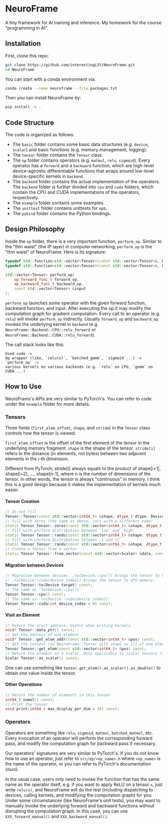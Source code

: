 # NeuroFrame

A tiny framework for AI training and inference. My homework for the course "programming in AI".

## Installation

First, clone this repo:

```bash
git clone https://github.com/interestingLSY/NeuroFrame.git
cd NeuroFrame
```

You can start with a conda environment via:

```bash
conda create --name neuroframe --file packages.txt
```

Then you can install NeuroFrame by:

```bash
pip install -e .
```

## Code Structure

The code is organized as follows:

- The `basic` folder contains some basic data structures (e.g. `device`, `scalar`) and basic
	functions (e.g. memory management, logging).
- The `tensor` folder contains the `Tensor` class.
- The `op` folder contains operators (e.g. `matmul`, `relu`, `sigmoid`). Every operator
	has a `forward` and a `backward` function, which are high-level device-agnostic
	differentiable functions that wraps around low-level device-specific kernels in `backend`.
- The `backend` folder contains the actual implementation of the operators. The
	`backend` folder is further divided into `cpu` and `cuda` folders, which contain
	the CPU and CUDA implementations of the operators, respectively.
- The `example` folder contains some examples.
- The `unittest` folder contains unittests for `op`s.
- The `pybind` folder contains the Python bindings.

## Design Philosophy

Inside the `op` folder, there is a very important function, `perform_op`. Similar
to the "thin waist" (the IP layer) in computer networking, `perform_op` is the
"thin waist" of NeuroFrame. Here is its signature:

```cpp
typedef std::function<std::vector<Tensor>(const std::vector<Tensor>&, OpContext &)> op_forward_func_t;
typedef std::function<std::vector<Tensor>(const std::vector<Tensor>&, OpContext &)> op_backward_func_t;

std::vector<Tensor> perform_op(
	op_forward_func_t forward_op,
	op_backward_func_t backward_op,
	const std::vector<Tensor> &input
);
```

`perform_op` launches some operator with the given forward function, backward
function, and input. After executing the op it may modify the computation graph
for gradient computation. Every call to an operator (e.g. `relu`) will invoke `perform_op`
indirectly. Usually `forward_op` and `backward_op` invokes the underlying 
kernel in `backend` (e.g. `NeuroFrame::Backend::CPU::relu_forward` or
`NeuroFrame::Backend::CUDA::relu_forward`).

The call stack looks like this:

```plain
Used code ->
Op wrapper (like, `relu(x)`, `batched_gemm`, `sigmoid`...) ->
`perform_op` ->
various kernels on various backends (e.g. `relu` on CPU, `gemm` on CUDA ...)
```

## How to Use

NeuroFrams's APIs are very similar to PyTorch's. You can refer to code under the
`example` folder for more details.

### Tensors

Three fields (`first_elem_offset`, `shape`, and `stride`) in the `Tensor` class
controls how the tensor is viewed.

`first_elem_offset` is the offset of the first element of the tensor in
the underlying memory fragment. `shape` is the shape of the tensor.
`stride[i]` refers to the distance (in elements, not bytes) between two
adjacent elements in the i-th dimension.

Different from PyTorch, stride[i] always equals to the product of
shape[i+1], shape[i+2], ..., shape[n-1], where n is the number of
dimensions of the tensor. In other words, the tensor is always
"continuous" in memory. I think this is a good design because it makes
the implementation of kernels much easier.

#### Tensor Creation

```cpp
// Do not fill
Tensor::Tensor(const std::vector<int64_t> &shape, dtype_t dtype, Device device);
// Fill with zeros (the same as above, just with a different name)
static Tensor Tensor::zeros(const std::vector<int64_t> &shape, dtype_t dtype, Device device);
// Fill with uniform distribution between `low` and `high`
static Tensor Tensor::randu(const std::vector<int64_t> &shape, dtype_t dtype, Device device, Scalar low, Scalar high);
// Fill with uniform distribution between -1 and +1
static Tensor Tensor::randu(const std::vector<int64_t> &shape, dtype_t dtype, Device device);
// Create a tensor from a vector
static Tensor Tensor::from_vector(const std::vector<Scalar> &data, const std::vector<int64_t> &shape, dtype_t dtype, Device device);
```

#### Migration between Devices

```cpp
// Migration between devices. .to(Device::cpu()) brings the tensor to CPU memory,
// .to(Device::cuda(device_index)) brings the tensor to GPU memory.
Tensor Tensor::to(Device target) const;
// The same as `to(Device::cpu())`
Tensor Tensor::cpu() const;
// The same as `to(Device::cuda(device_index))`
Tensor Tensor::cuda(int device_index = 0) const;
```

#### Visit an Element

```cpp
// Return the start address. Useful when writing kernels
void* Tensor::data_ptr() const;
// Get the address of one element
void* Tensor::get_elem_addr(const std::vector<int64_t> &pos) const;
// Get the content (in NeuroFrame::Tensor with shape == []) of one element
Tensor Tensor::get_elem(const std::vector<int64_t> &pos) const;
// Return the element as a scalar. Only applicable to scalar tensors (tensors with shape == [])
Scalar Tensor::as_scalar() const;
```

One can use something like `tensor.get_elem().as_scalar().as_double()` to obtain
one value inside the tensor.

#### Other Operations

```cpp
// Return the number of elements in this tensor
int64_t numel() const;
// Print the tensor
void print(int64_t max_display_per_dim = 16) const;
```

### Operators

Operators are something like `relu`, `sigmoid`, `matmul`, `batched_matmul`, etc.
Every invocation of an operator will perform the corresponding forward pass, and
modify the computation graph for backward pass if necessary.

Our operators' signatures are very similar to PyTorch's. If you do not know how
to use an operator, just refer to `src/op/<op_name>.h` where `<op_name>` is the name of the
operator, or you can refer to PyTorch's documentation (ಡωಡ).

In the usual case, users only need to invoke the function that has the same name
as the operator itself, e.g. if you want to apply ReLU on a tensor `x`, just
write `relu(x)`, and NeuroFrame will do the rest (including dispatching to devices,
calling kernels, and modifying the computation graph) for you. Under some 
circumstances (like NeuroFrame's unit tests), you may want to manually invoke
the underlying forward and backward functions without disrupting the computation
graph. In this case, you can use `XXX_forward_manual()` and `XXX_backward_manual()`.
